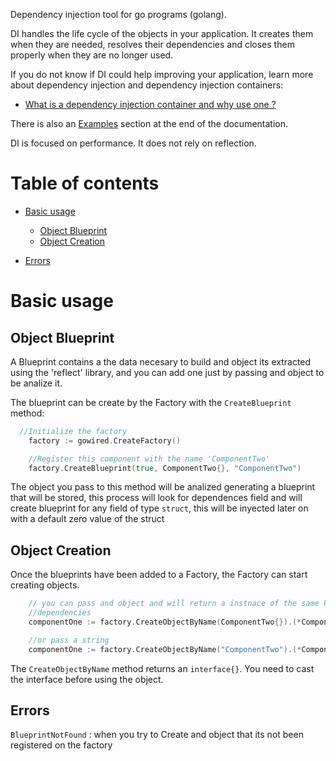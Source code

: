 
Dependency injection tool for go programs (golang).

DI handles the life cycle of the objects in your application. It creates them when they are needed, resolves their dependencies and closes them properly when they are no longer used.

If you do not know if DI could help improving your application, learn more about dependency injection and dependency injection containers:

- [What is a dependency injection container and why use one ?](https://www.sarulabs.com/post/2/2018-06-12/what-is-a-dependency-injection-container-and-why-use-one.html)

There is also an [Examples](#examples) section at the end of the documentation.

DI is focused on performance. It does not rely on reflection.


# Table of contents


- [Basic usage](#basic-usage)
	* [Object Blueprint](#object-blueprint)
	* [Object Creation](#object-creation)

- [Errors](#errors)



# Basic usage

## Object Blueprint

A Blueprint contains a the data necesary to build and object its extracted using the 'reflect' library, and you can add one just by passing and object to be analize it.


The blueprint can be create by the  Factory with the `CreateBlueprint` method:

```go
  //Initialize the factory
    factory := gowired.CreateFactory()

    //Register this component with the name 'ComponentTwo'
	factory.CreateBlueprint(true, ComponentTwo{}, "ComponentTwo")
```

The object you pass to this method will be analized generating a blueprint that will be stored, this process
will look for dependences field and will create blueprint for any field of type `struct`, this will be inyected
later on with a default zero value of the struct  


## Object Creation

Once the blueprints have been added to a Factory, the Factory can start creating objects.

```go
    // you can pass and object and will return a instnace of the same kind with all its
    //dependencies
    componentOne := factory.CreateObjectByName(ComponentTwo{}).(*ComponentTwo)

    //or pass a string
	componentOne := factory.CreateObjectByName("ComponentTwo").(*ComponentTwo)

```

The `CreateObjectByName` method returns an `interface{}`. You need to cast the interface before using the object.





## Errors

`BlueprintNotFound` : when you try to Create and object that its not been registered on the factory

